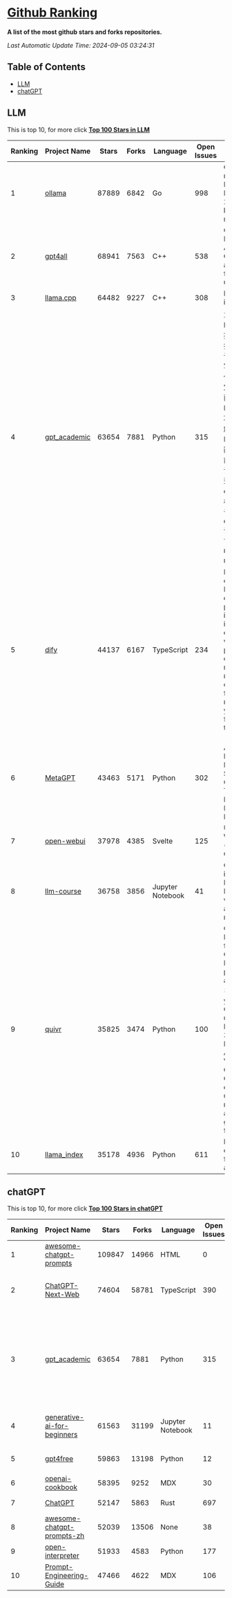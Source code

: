 [Github Ranking](./README.md)
==========

**A list of the most github stars and forks repositories.**

*Last Automatic Update Time: 2024-09-05 03:24:31*

## Table of Contents
 * [LLM](#LLM)
 * [chatGPT](#chatGPT)

## LLM

This is top 10, for more click **[Top 100 Stars in LLM](Top100/LLM.md)**

| Ranking | Project Name | Stars | Forks | Language | Open Issues | Description | Last Commit |
| ------- | ------------ | ----- | ----- | -------- | ----------- | ----------- | ----------- |
| 1 | [ollama](https://github.com/ollama/ollama) | 87889 | 6842 | Go | 998 | Get up and running with Llama 3.1, Mistral, Gemma 2, and other large language models. | 2024-09-05T00:18:56Z |
| 2 | [gpt4all](https://github.com/nomic-ai/gpt4all) | 68941 | 7563 | C++ | 538 | GPT4All: Run Local LLMs on Any Device. Open-source and available for commercial use. | 2024-09-04T22:30:07Z |
| 3 | [llama.cpp](https://github.com/ggerganov/llama.cpp) | 64482 | 9227 | C++ | 308 | LLM inference in C/C++ | 2024-09-05T01:50:36Z |
| 4 | [gpt_academic](https://github.com/binary-husky/gpt_academic) | 63654 | 7881 | Python | 315 | 为GPT/GLM等LLM大语言模型提供实用化交互接口，特别优化论文阅读/润色/写作体验，模块化设计，支持自定义快捷按钮&函数插件，支持Python和C++等项目剖析&自译解功能，PDF/LaTex论文翻译&总结功能，支持并行问询多种LLM模型，支持chatglm3等本地模型。接入通义千问, deepseekcoder, 讯飞星火, 文心一言, llama2, rwkv, claude2, moss等。 | 2024-09-02T15:55:18Z |
| 5 | [dify](https://github.com/langgenius/dify) | 44137 | 6167 | TypeScript | 234 | Dify is an open-source LLM app development platform. Dify's intuitive interface combines AI workflow, RAG pipeline, agent capabilities, model management, observability features and more, letting you quickly go from prototype to production. | 2024-09-04T13:56:09Z |
| 6 | [MetaGPT](https://github.com/geekan/MetaGPT) | 43463 | 5171 | Python | 302 | 🌟 The Multi-Agent Framework: First AI Software Company, Towards Natural Language Programming | 2024-08-21T06:12:26Z |
| 7 | [open-webui](https://github.com/open-webui/open-webui) | 37978 | 4385 | Svelte | 125 | User-friendly WebUI for LLMs (Formerly Ollama WebUI) | 2024-09-04T21:01:01Z |
| 8 | [llm-course](https://github.com/mlabonne/llm-course) | 36758 | 3856 | Jupyter Notebook | 41 | Course to get into Large Language Models (LLMs) with roadmaps and Colab notebooks. | 2024-07-28T22:17:43Z |
| 9 | [quivr](https://github.com/QuivrHQ/quivr) | 35825 | 3474 | Python | 100 | Open-source RAG Framework for building GenAI Second Brains 🧠  Build productivity assistant (RAG) ⚡️🤖 Chat with your docs (PDF, CSV, ...)  & apps using Langchain, GPT 3.5 / 4 turbo, Private, Anthropic, VertexAI, Ollama, LLMs, Groq  that you can share with users !  Efficient retrieval augmented generation framework | 2024-09-04T14:37:09Z |
| 10 | [llama_index](https://github.com/run-llama/llama_index) | 35178 | 4936 | Python | 611 | LlamaIndex is a data framework for your LLM applications | 2024-09-04T18:17:28Z |


## chatGPT

This is top 10, for more click **[Top 100 Stars in chatGPT](Top100/chatGPT.md)**

| Ranking | Project Name | Stars | Forks | Language | Open Issues | Description | Last Commit |
| ------- | ------------ | ----- | ----- | -------- | ----------- | ----------- | ----------- |
| 1 | [awesome-chatgpt-prompts](https://github.com/f/awesome-chatgpt-prompts) | 109847 | 14966 | HTML | 0 | This repo includes ChatGPT prompt curation to use ChatGPT better. | 2024-09-03T21:27:52Z |
| 2 | [ChatGPT-Next-Web](https://github.com/ChatGPTNextWeb/ChatGPT-Next-Web) | 74604 | 58781 | TypeScript | 390 | A cross-platform ChatGPT/Gemini UI (Web / PWA / Linux / Win / MacOS). 一键拥有你自己的跨平台 ChatGPT/Gemini 应用。 | 2024-09-04T13:04:23Z |
| 3 | [gpt_academic](https://github.com/binary-husky/gpt_academic) | 63654 | 7881 | Python | 315 | 为GPT/GLM等LLM大语言模型提供实用化交互接口，特别优化论文阅读/润色/写作体验，模块化设计，支持自定义快捷按钮&函数插件，支持Python和C++等项目剖析&自译解功能，PDF/LaTex论文翻译&总结功能，支持并行问询多种LLM模型，支持chatglm3等本地模型。接入通义千问, deepseekcoder, 讯飞星火, 文心一言, llama2, rwkv, claude2, moss等。 | 2024-09-02T15:55:18Z |
| 4 | [generative-ai-for-beginners](https://github.com/microsoft/generative-ai-for-beginners) | 61563 | 31199 | Jupyter Notebook | 11 | 18 Lessons, Get Started Building with Generative AI  🔗 https://microsoft.github.io/generative-ai-for-beginners/ | 2024-09-03T10:01:43Z |
| 5 | [gpt4free](https://github.com/xtekky/gpt4free) | 59863 | 13198 | Python | 12 | The official gpt4free repository \| various collection of powerful language models | 2024-08-30T20:41:36Z |
| 6 | [openai-cookbook](https://github.com/openai/openai-cookbook) | 58395 | 9252 | MDX | 30 | Examples and guides for using the OpenAI API | 2024-09-05T00:18:35Z |
| 7 | [ChatGPT](https://github.com/lencx/ChatGPT) | 52147 | 5863 | Rust | 697 | 🔮 ChatGPT Desktop Application (Mac, Windows and Linux) | 2024-08-29T17:58:11Z |
| 8 | [awesome-chatgpt-prompts-zh](https://github.com/PlexPt/awesome-chatgpt-prompts-zh) | 52039 | 13506 | None | 38 | ChatGPT 中文调教指南。各种场景使用指南。学习怎么让它听你的话。 | 2024-07-30T11:43:23Z |
| 9 | [open-interpreter](https://github.com/OpenInterpreter/open-interpreter) | 51933 | 4583 | Python | 177 | A natural language interface for computers | 2024-09-03T19:08:09Z |
| 10 | [Prompt-Engineering-Guide](https://github.com/dair-ai/Prompt-Engineering-Guide) | 47466 | 4622 | MDX | 106 | 🐙 Guides, papers, lecture, notebooks and resources for prompt engineering | 2024-09-05T03:19:43Z |

